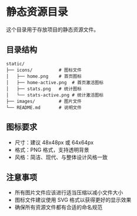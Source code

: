 # 静态资源目录

这个目录用于存放项目的静态资源文件。

## 目录结构

```
static/
├── icons/          # 图标文件
│   ├── home.png    # 首页图标
│   ├── home-active.png  # 首页激活图标
│   ├── stats.png   # 统计图标
│   └── stats-active.png # 统计激活图标
├── images/         # 图片文件
└── README.md       # 说明文件
```

## 图标要求

- 尺寸：建议 48x48px 或 64x64px
- 格式：PNG 格式，支持透明背景
- 风格：简洁、现代、与整体设计风格一致

## 注意事项

- 所有图片文件应该进行适当压缩以减小文件大小
- 图标文件建议使用 SVG 格式以获得更好的显示效果
- 确保所有资源文件都有合适的命名规范
